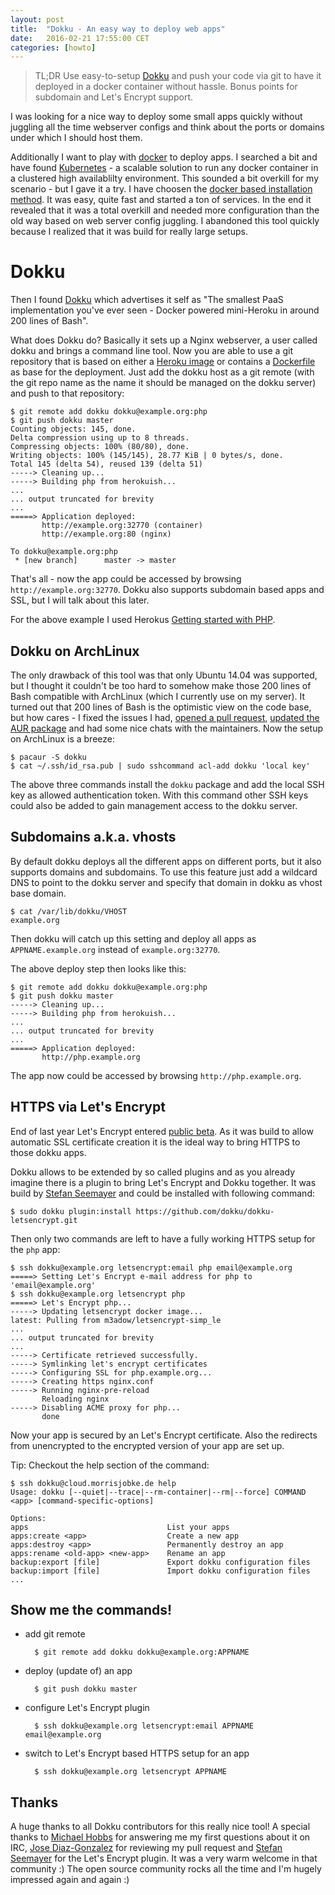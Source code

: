 ```yaml
---
layout: post
title:  "Dokku - An easy way to deploy web apps"
date:   2016-02-21 17:55:00 CET
categories: [howto]
---
```


> TL;DR Use easy-to-setup [Dokku](http://dokku.viewdocs.io/dokku/) and push your code via git to have it deployed in a docker container without hassle. Bonus points for subdomain and Let's Encrypt support.

I was looking for a nice way to deploy some small apps quickly without juggling all the time webserver configs and think about the ports or domains under which I should host them.

Additionally I want to play with [docker](https://docker.io) to deploy apps. I searched a bit and have found [Kubernetes](http://kubernetes.io) - a scalable solution to run any docker container in a clustered high availablilty environment. This sounded a bit overkill for my scenario - but I gave it a try. I have choosen the [docker based installation method](http://kubernetes.io/v1.1/docs/getting-started-guides/docker.html). It was easy, quite fast and started a ton of services. In the end it revealed that it was a total overkill and needed more configuration than the old way based on web server config juggling. I abandoned this tool quickly because I realized that it was build for really large setups.

# Dokku

Then I found [Dokku](http://dokku.viewdocs.io/dokku/) which advertises it self as "The smallest PaaS implementation you've ever seen - Docker powered mini-Heroku in around 200 lines of Bash".

What does Dokku do? Basically it sets up a Nginx webserver, a user called dokku and brings a command line tool. Now you are able to use a git repository that is based on either a [Heroku image](http://dokku.viewdocs.io/dokku/deployment/buildpacks/) or contains a [Dockerfile](http://dokku.viewdocs.io/dokku/deployment/dockerfiles/) as base for the deployment. Just add the dokku host as a git remote (with the git repo name as the name it should be managed on the dokku server) and push to that repository:

	$ git remote add dokku dokku@example.org:php
	$ git push dokku master
	Counting objects: 145, done.
	Delta compression using up to 8 threads.
	Compressing objects: 100% (80/80), done.
	Writing objects: 100% (145/145), 28.77 KiB | 0 bytes/s, done.
	Total 145 (delta 54), reused 139 (delta 51)
	-----> Cleaning up...
	-----> Building php from herokuish...
	...
	... output truncated for brevity
	...
	=====> Application deployed:
	       http://example.org:32770 (container)
	       http://example.org:80 (nginx)

	To dokku@example.org:php
	 * [new branch]      master -> master

That's all - now the app could be accessed by browsing `http://example.org:32770`. Dokku also supports subdomain based apps and SSL, but I will talk about this later.

For the above example I used Herokus [Getting started with PHP](https://github.com/heroku/php-getting-started).

## Dokku on ArchLinux

The only drawback of this tool was that only Ubuntu 14.04 was supported, but I thought it couldn't be too hard to somehow make those 200 lines of Bash compatible with ArchLinux (which I currently use on my server). It turned out that 200 lines of Bash is the optimistic view on the code base, but how cares - I fixed the issues I had, [opened a pull request](https://github.com/dokku/dokku/pull/1918), [updated the AUR package](https://aur.archlinux.org/packages/dokku/) and had some nice chats with the maintainers. Now the setup on ArchLinux is a breeze:

	$ pacaur -S dokku
	$ cat ~/.ssh/id_rsa.pub | sudo sshcommand acl-add dokku 'local key'

The above three commands install the `dokku` package and add the local SSH key as allowed authentication token. With this command other SSH keys could also be added to gain management access to the dokku server.

## Subdomains a.k.a. vhosts

By default dokku deploys all the different apps on different ports, but it also supports domains and subdomains. To use this feature just add a wildcard DNS to point to the dokku server and specify that domain in dokku as vhost base domain.

	$ cat /var/lib/dokku/VHOST
	example.org

Then dokku will catch up this setting and deploy all apps as `APPNAME.example.org` instead of `example.org:32770`.

The above deploy step then looks like this:

	$ git remote add dokku dokku@example.org:php
	$ git push dokku master
	-----> Cleaning up...
	-----> Building php from herokuish...
	...
	... output truncated for brevity
	...
	=====> Application deployed:
	       http://php.example.org

The app now could be accessed by browsing `http://php.example.org`.

## HTTPS via Let's Encrypt

End of last year Let's Encrypt entered [public beta](https://letsencrypt.org/2015/12/03/entering-public-beta.html). As it was build to allow automatic SSL certificate creation it is the ideal way to bring HTTPS to those dokku apps.

Dokku allows to be extended by so called plugins and as you already imagine there is a plugin to bring Let's Encrypt and Dokku together. It was build by [Stefan Seemayer](https://blog.semicolonsoftware.de/securing-dokku-with-lets-encrypt-tls-certificates/) and could be installed with following command:

	$ sudo dokku plugin:install https://github.com/dokku/dokku-letsencrypt.git

 Then only two commands are left to have a fully working HTTPS setup for the `php` app:

	$ ssh dokku@example.org letsencrypt:email php email@example.org
	=====> Setting Let's Encrypt e-mail address for php to 'email@example.org'
	$ ssh dokku@example.org letsencrypt php
	=====> Let's Encrypt php...
	-----> Updating letsencrypt docker image...
	latest: Pulling from m3adow/letsencrypt-simp_le
	...
	... output truncated for brevity
	...
	-----> Certificate retrieved successfully.
	-----> Symlinking let's encrypt certificates
	-----> Configuring SSL for php.example.org...
	-----> Creating https nginx.conf
	-----> Running nginx-pre-reload
	       Reloading nginx
	-----> Disabling ACME proxy for php...
	       done

Now your app is secured by an Let's Encrypt certificate. Also the redirects from unencrypted to the encrypted version of your app are set up.

Tip: Checkout the help section of the command:

	$ ssh dokku@cloud.morrisjobke.de help            
	Usage: dokku [--quiet|--trace|--rm-container|--rm|--force] COMMAND <app> [command-specific-options]

	Options:
	apps                               List your apps
	apps:create <app>                  Create a new app
	apps:destroy <app>                 Permanently destroy an app
	apps:rename <old-app> <new-app>    Rename an app
	backup:export [file]               Export dokku configuration files
	backup:import [file]               Import dokku configuration files
	...

## Show me the commands!

* add git remote

		$ git remote add dokku dokku@example.org:APPNAME

* deploy (update of) an app

		$ git push dokku master

* configure Let's Encrypt plugin

		$ ssh dokku@example.org letsencrypt:email APPNAME email@example.org

* switch to Let's Encrypt based HTTPS setup for an app

		$ ssh dokku@example.org letsencrypt APPNAME

## Thanks

A huge thanks to all Dokku contributors for this really nice tool! A special thanks to [Michael Hobbs](https://github.com/michaelshobbs) for answering me my first questions about it on IRC, [Jose Diaz-Gonzalez](http://josediazgonzalez.com) for reviewing my pull request and [Stefan Seemayer](https://blog.semicolonsoftware.de/securing-dokku-with-lets-encrypt-tls-certificates/) for the Let's Encrypt plugin. It was a very warm welcome in that community :) The open source community rocks all the time and I'm hugely impressed again and again :)
